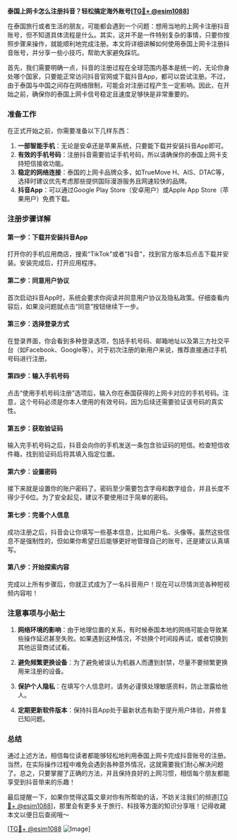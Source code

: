 **泰国上网卡怎么注册抖音？轻松搞定海外账号[[TG💪+ @esim1088](https://t.me/s/esim1088)]**

在泰国旅行或者生活的朋友，可能都会遇到一个问题：想用当地的上网卡注册抖音账号，但不知道具体流程是什么。其实，这并不是一件特别复杂的事情，只要你按照步骤来操作，就能顺利地完成注册。本文将详细讲解如何使用泰国上网卡注册抖音账号，并分享一些小技巧，帮助大家避免踩坑。

首先，我们需要明确一点，抖音的注册过程在全球范围内基本是统一的，无论你身处哪个国家，只要能正常访问抖音官网或下载抖音App，都可以尝试注册。不过，由于泰国与中国之间存在网络限制，可能会对注册过程产生一定影响。因此，在开始之前，确保你的泰国上网卡信号稳定且速度足够快是非常重要的。

### 准备工作

在正式开始之前，你需要准备以下几样东西：

1. **一部智能手机**：无论是安卓还是苹果系统，只要能下载并安装抖音App即可。
2. **有效的手机号码**：注册抖音需要验证手机号码，所以请确保你的泰国上网卡支持短信接收功能。
3. **稳定的网络连接**：泰国的上网卡品牌众多，如TrueMove H、AIS、DTAC等，选择时建议优先考虑那些提供国际漫游服务且网速较快的品牌。
4. **抖音App**：可以通过Google Play Store（安卓用户）或Apple App Store（苹果用户）免费下载。

### 注册步骤详解

#### 第一步：下载并安装抖音App

打开你的手机应用商店，搜索“TikTok”或者“抖音”，找到官方版本后点击下载并安装。安装完成后，打开应用程序。

#### 第二步：同意用户协议

首次启动抖音App时，系统会要求你阅读并同意用户协议及隐私政策。仔细查看内容后，如果没问题就点击“同意”按钮继续下一步。

#### 第三步：选择登录方式

在登录界面，你会看到多种登录选项，包括手机号码、邮箱地址以及第三方社交平台（如Facebook、Google等）。对于初次注册的新用户来说，推荐直接通过手机号码进行注册。

#### 第四步：输入手机号码

点击“使用手机号码注册”选项后，输入你在泰国获得的上网卡对应的手机号码。注意，这个号码必须是你本人使用的有效号码，因为后续还需要验证该号码的真实性。

#### 第五步：获取验证码

输入完手机号码之后，抖音会向你的手机发送一条包含验证码的短信。检查短信收件箱，找到验证码后将其填入指定位置。

#### 第六步：设置密码

接下来就是设置你的账户密码了。密码至少需要包含字母和数字组合，并且长度不得少于6位。为了安全起见，建议不要使用过于简单的密码。

#### 第七步：完善个人信息

成功注册之后，抖音会让你填写一些基本信息，比如用户名、头像等。虽然这些信息不是强制性的，但如果你希望日后能够更好地管理自己的账号，还是建议认真填写。

#### 第八步：开始探索内容

完成以上所有步骤后，你就正式成为了一名抖音用户！现在可以尽情浏览各种短视频内容啦！

### 注意事项与小贴士

1. **网络环境的影响**：由于地理位置的关系，有时候泰国本地的网络可能会导致某些操作延迟甚至失败。如果遇到这种情况，不妨换个时间段再试，或者切换到其他运营商试试看。

2. **避免频繁更换设备**：为了避免被误认为机器人而遭到封禁，尽量不要频繁更换用来注册的设备。

3. **保护个人隐私**：在填写个人信息时，请务必谨慎处理敏感资料，防止泄露给他人。

4. **定期更新软件版本**：保持抖音App处于最新状态有助于提升用户体验，并修复已知问题。

### 总结

通过上述方法，相信每位读者都能够轻松地利用泰国上网卡完成抖音账号的注册。当然，在实际操作过程中难免会遇到各种意外情况，这就需要我们耐心解决问题了。总之，只要掌握了正确的方法，并且保持良好的上网习惯，相信每个朋友都能享受到抖音带来的乐趣！

最后提醒一下，如果你觉得这篇文章对你有所帮助的话，不妨关注我们的频道[[TG💪+ @esim1088](https://t.me/s/esim1088)]，那里会有更多关于旅行、科技等方面的知识分享哦！记得收藏本文以便日后查阅哦～

[[TG💪+ @esim1088](https://t.me/s/esim1088) ![Image](https://i.postimg.cc/4NQfJmqS/Snipaste-2025-05-13-00-14-12.png)]